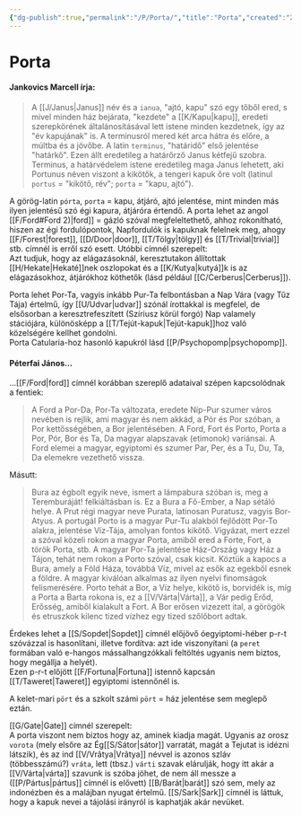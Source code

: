 ```yaml
---
{"dg-publish":true,"permalink":"/P/Porta/","title":"Porta","created":"2023-11-07T05:26","updated":"2024-10-25T23:50"}
---
```



# Porta

#### Jankovics Marcell írja:

> A [[J/Janus\|Janus]] név és a `ianua`, "ajtó, kapu" szó egy tőből ered, s mivel minden ház bejárata, "kezdete" a [[K/Kapu\|kapu]], eredeti szerepkörének általánosításával lett istene minden kezdetnek, így az "év kapujának" is. A terminusról mered két arca hátra és előre, a múltba és a jövőbe. A latin `terminus`, "határidő" első jelentése "határkő". Ezen állt eredetileg a határőrző Janus kétfejű szobra. Terminus, a határvédelem istene eredetileg maga Janus lehetett, aki Portunus néven viszont a kikötők, a tengeri kapuk őre volt (latinul `portus` = "kikötő, rév"; `porta` = "kapu, ajtó").  

A görög-latin `pórta`, `porta` = kapu, átjáró, ajtó jelentése, mint minden más ilyen jelentésű szó égi kapura, átjáróra értendő. A porta lehet az angol [[F/Ford#Ford 2)\|ford]] = gázló szóval megfeleltethető, ahhoz rokonítható, hiszen az égi fordulópontok, Napfordulók is kapuknak felelnek meg, ahogy [[F/Forest\|forest]], [[D/Door\|door]], [[T/Tölgy\|tölgy]] és [[T/Trivial\|trivial]] stb. címnél is erről szó esett. Utóbbi címnél szerepelt:  
Azt tudjuk, hogy az elágazásoknál, keresztutakon állítottak [[H/Hekate\|Hekaté]]nek oszlopokat és a [[K/Kutya\|kutyá]]k is az elágazásokhoz, átjárókhoz köthetők (lásd például [[C/Cerberus\|Cerberus]]).  

Porta lehet Por-Ta, vagyis inkább Pur-Ta felbontásban a Nap Vára (vagy Tűz Tája) értelmű, így [[U/Udvar\|udvar]] szónál írottakkal is megfelel, de elsősorban a keresztrefeszített (Szíriusz körül forgó) Nap valamely stációjára, különösképp a [[T/Tejút-kapuk\|Tejút-kapuk]]hoz való közelségére kellhet gondolni.  
Porta Catularia-hoz hasonló kapukról lásd [[P/Psychopomp\|psychopomp]].  

#### Péterfai János...

...[[F/Ford\|ford]] címnél korábban szereplő adataival szépen kapcsolódnak a fentiek:  
> A Ford a Por-Da, Por-Ta változata, eredete Níp-Pur szumer város nevében is rejlik, ami magyar és nem akkád, a Pór és Por szóban, a Por kettősségében, a Bor jelentésében. A Ford, Fort és Porto, Porta a Por, Pór, Bor és Ta, Da magyar alapszavak (etimonok) variánsai. A Ford elemei a magyar, egyiptomi és szumer Par, Per, és a Tu, Du, Ta, Da elemekre vezethető vissza.  

Másutt:  
> Bura az égbolt egyik neve, ismert a lámpabura szóban is, meg a Teremburáját! felkiáltásban is. Ez a Bura a Fő-Ember, a Nap sétáló helye. A Prut régi magyar neve Purata, latinosan Puratusz, vagyis Bor-Atyus. A portugál Porto is a magyar Pur-Tu alakból fejlődött Por-To alakra, jelentése Víz-Tája, amolyan fontos kikötő. Vigyázat, mert ezzel a szóval közeli rokon a magyar Porta, amiből ered a Forte, Fort, a török Porta, stb. A magyar Por-Ta jelentése Ház-Ország vagy Ház a Tájon, tehát nem rokon a Porto szóval, csak kicsit. Köztük a kapocs a Bura, amely a Föld Háza, továbbá Víz, mivel az esők az egekből esnek a földre. A magyar kiválóan alkalmas az ilyen nyelvi finomságok felismerésére. Porto tehát a Bor, a Víz helye, kikötő is, borvidék is, míg a Porta a Barta rokona is, ez a [[V/Várta\|Várta]], a Vár pedig Erőd, Erősség, amiből kialakult a Fort. A Bor erősen vizezett ital, a görögök és etruszkok kilenc tized vízhez egy tized szőlőbort adtak.  

Érdekes lehet a [[S/Sopdet\|Sopdet]] címnél előjövő óegyiptomi-héber p-r-t szóvázzal is hasonlítani, illetve fordítva: azt ide viszonyítani (a `peret` formában való e-hangos mássalhangzókkali feltöltés ugyanis nem biztos, hogy megállja a helyét).  
Ezen p-r-t előjött [[F/Fortuna\|Fortuna]] istennő kapcsán [[T/Taweret\|Taweret]] egyiptomi istennőnél is.  

A kelet-mari `pört` és a szkolt számi `pört` = ház jelentése sem meglepő eztán.  

[[G/Gate\|Gate]] címnél szerepelt:  
A porta viszont nem biztos hogy az, aminek kiadja magát. Ugyanis az orosz `vorota` (mely elsőre az Ég[[S/Sátor\|sátor]] varratát, magát a Tejutat is idézni látszik), és az ind [[V/Vrâtya\|Vrâtya]] névvel is azonos szláv (többesszámú?) `vráta`, lett (tbsz.) `várti` szavak elárulják, hogy itt akár a [[V/Várta\|várta]] szavunk is szóba jöhet, de nem áll messze a ([[P/Pártus\|pártus]] címnél is elővett) [[B/Barát\|barát]] szó sem, mely az indonézben és a malájban nyugat értelmű. [[S/Sark\|Sark]] címnél is láttuk, hogy a kapuk nevei a tájolási irányról is kaphatják akár nevüket.  
